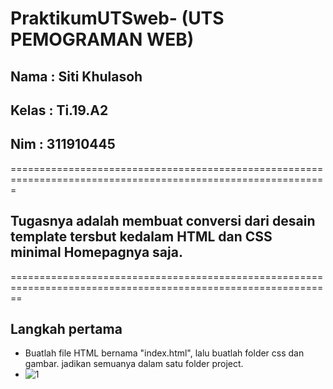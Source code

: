 # PraktikumUTSweb- (UTS PEMOGRAMAN WEB)

## Nama  : Siti Khulasoh
## Kelas : Ti.19.A2
## Nim   : 311910445

=============================================================================================================
## Tugasnya adalah membuat conversi dari desain template tersbut kedalam HTML dan CSS minimal Homepagnya saja.
==============================================================================================================
## Langkah pertama 
 - Buatlah file HTML bernama "index.html", lalu buatlah folder css dan gambar. jadikan semuanya dalam satu folder project.
 - ![1](https://user-images.githubusercontent.com/56240533/116988180-3a9b7480-acfa-11eb-9288-ffa7c31c7ed5.png)
